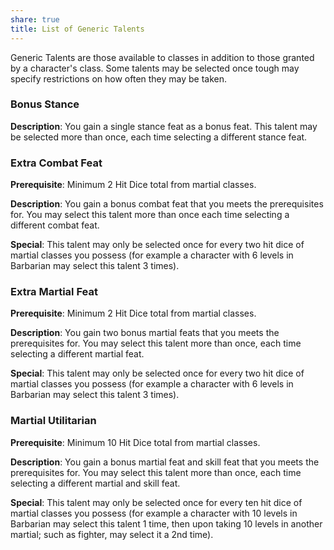 ```yaml
---
share: true
title: List of Generic Talents
---
```

Generic Talents are those available to classes in addition to those granted by a character's class. Some talents may be selected once tough may specify restrictions on how often they may be taken.
<h3><span><p dir="auto">Bonus Stance</p></span></h3><p><span><p dir="auto"><b>Description</b>:    You gain a single stance feat as a bonus feat. This talent may be selected more than once, each time selecting a different stance feat.<br></p></span></p><h3><span><p dir="auto">Extra Combat Feat</p></span></h3><p><span><p dir="auto"><b>Prerequisite</b>:    Minimum 2 Hit Dice total from martial classes.<br></p></span></p><p><span><p dir="auto"><b>Description</b>:    You gain a bonus combat feat that you meets the prerequisites for. You may select this talent more than once each time selecting a different combat feat.<br></p></span></p><p><span><p dir="auto"><b>Special</b>:    This talent may only be selected once for every two hit dice of martial classes you possess (for example a character with 6 levels in Barbarian may select this talent 3 times).<br></p></span></p><h3><span><p dir="auto">Extra Martial Feat</p></span></h3><p><span><p dir="auto"><b>Prerequisite</b>:    Minimum 2 Hit Dice total from martial classes.<br></p></span></p><p><span><p dir="auto"><b>Description</b>:    You gain two bonus martial feats that you meets the prerequisites for. You may select this talent more than once, each time selecting a different martial feat.<br></p></span></p><p><span><p dir="auto"><b>Special</b>:    This talent may only be selected once for every two hit dice of martial classes you possess (for example a character with 6 levels in Barbarian may select this talent 3 times).<br></p></span></p><h3><span><p dir="auto">Martial Utilitarian</p></span></h3><p><span><p dir="auto"><b>Prerequisite</b>:    Minimum 10 Hit Dice total from martial classes.<br></p></span></p><p><span><p dir="auto"><b>Description</b>:    You gain a bonus martial feat and skill feat that you meets the prerequisites for. You may select this talent more than once, each time selecting a different martial and skill feat.<br></p></span></p><p><span><p dir="auto"><b>Special</b>:    This talent may only be selected once for every ten hit dice of martial classes you possess (for example a character with 10 levels in Barbarian may select this talent 1 time, then upon taking 10 levels in another martial; such as fighter, may select it a 2nd time).<br></p></span></p>